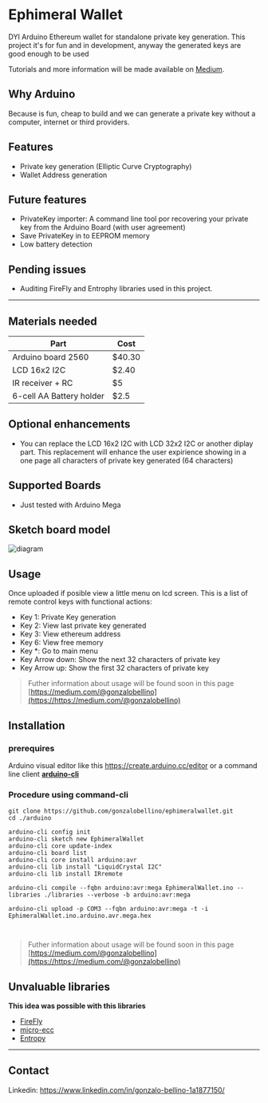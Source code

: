 # Ephimeral Wallet


DYI Arduino Ethereum wallet for standalone private key generation. This project it's for fun and in development, anyway the generated keys are good enough to be used 


Tutorials and more information will be made available on [Medium](https://medium.com/@gonzalobellino).

## Why Arduino

Because is fun, cheap to build and we can generate a private key without a computer, internet or third providers.

## Features

 - Private key generation (Elliptic Curve Cryptography)
 - Wallet Address generation
 
## Future features
 - PrivateKey importer: A command line tool por recovering your private key from the Arduino Board (with user agreement)
 - Save PrivateKey in to EEPROM memory
 - Low battery detection
 
## Pending issues
 - Auditing FireFly and Entrophy libraries used in this project.

---

## Materials needed

| Part             | Cost    |
| ---------------- | --------| 
|Arduino board 2560| $40.30|
|LCD 16x2 I2C      | $2.40 |
|IR receiver + RC  | $5 |
|6-cell AA Battery holder | $2.5 |


## Optional enhancements

 - You can replace the LCD 16x2 I2C with LCD 32x2 I2C or another diplay part. This replacement will enhance the user expirience showing in a one page all characters of private key generated (64 characters)


## Supported Boards
- Just tested with Arduino Mega


## Sketch board model


![diagram](https://github.com/gonzalobellino/ephimeralwallet/raw/master/arduino/EphimeralWallet.jpg)

## Usage

Once uploaded if posible view a little menu on lcd screen.
This is a list of remote control keys with functional actions:

 - Key 1: Private Key generation
 - Key 2: View last private key generated
 - Key 3: View ethereum address
 - Key 6: View free memory
 - Key *: Go to main menu
 - Key Arrow down: Show the next 32 characters of private key
 - Key Arrow up: Show the first 32 characters of private key


> Futher information about usage will be found soon in this page [https://medium.com/@gonzalobellino](https://https://medium.com/@gonzalobellino)


## Installation

### prerequires

Arduino visual editor like this https://create.arduino.cc/editor or a command line client **[arduino-cli](https://github.com/arduino/arduino-cli)**

### Procedure using command-cli
 
 ```
git clone https://github.com/gonzalobellino/ephimeralwallet.git
cd ./arduino

arduino-cli config init
arduino-cli sketch new EphimeralWallet
arduino-cli core update-index
arduino-cli board list
arduino-cli core install arduino:avr
arduino-cli lib install "LiquidCrystal I2C"
arduino-cli lib install IRremote 

arduino-cli compile --fqbn arduino:avr:mega EphimeralWallet.ino --libraries ./libraries --verbose -b arduino:avr:mega

arduino-cli upload -p COM3 --fqbn arduino:avr:mega -t -i EphimeralWallet.ino.arduino.avr.mega.hex

   
 ``` 
> Futher information about usage will be found soon in this page [https://medium.com/@gonzalobellino](https://https://medium.com/@gonzalobellino)


## Unvaluable libraries

 **This idea was possible with this libraries**
 
* [FireFly](https://github.com/firefly/wallet)
* [micro-ecc](https://github.com/kmackay/micro-ecc)
* [Entropy](https://sites.google.com/site/astudyofentropy/the-team)

---

## Contact
Linkedin: https://www.linkedin.com/in/gonzalo-bellino-1a1877150/
